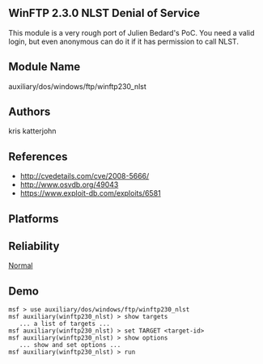 ## WinFTP 2.3.0 NLST Denial of Service

This module is a very rough port of Julien Bedard's PoC. You 
need a valid login, but even anonymous can do it if it has 
permission to call NLST.


## Module Name
auxiliary/dos/windows/ftp/winftp230_nlst

## Authors
kris katterjohn


## References
* http://cvedetails.com/cve/2008-5666/
* http://www.osvdb.org/49043
* https://www.exploit-db.com/exploits/6581




## Platforms


## Reliability
[Normal](https://github.com/rapid7/metasploit-framework/wiki/Exploit-Ranking)

## Demo

```
msf > use auxiliary/dos/windows/ftp/winftp230_nlst
msf auxiliary(winftp230_nlst) > show targets
   ... a list of targets ...
msf auxiliary(winftp230_nlst) > set TARGET <target-id>
msf auxiliary(winftp230_nlst) > show options
   ... show and set options ...
msf auxiliary(winftp230_nlst) > run
```
    
    
